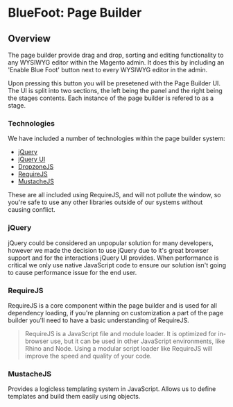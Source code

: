 # BlueFoot: Page Builder
## Overview
The page builder provide drag and drop, sorting and editing functionality to any WYSIWYG editor within the Magento admin. It does this by including an 'Enable Blue Foot' button next to every WYSIWYG editor in the admin.

Upon pressing this button you will be presetened with the Page Builder UI. The UI is split into two sections, the left being the panel and the right being the stages contents. Each instance of the page builder is refered to as a stage.

### Technologies
We have included a number of technologies within the page builder system:

- [jQuery](http://jquery.com)
- [jQuery UI](https://jqueryui.com)
- [DropzoneJS](http://www.dropzonejs.com)
- [RequireJS](http://requirejs.org)
- [MustacheJS](https://github.com/janl/mustache.js)

These are all included using RequireJS, and will not pollute the window, so you're safe to use any other libraries outside of our systems without causing conflict.

### jQuery
jQuery could be considered an unpopular solution for many developers, however we made the decision to use jQuery due to it's great browser support and for the interactions jQuery UI provides. When performance is critical we only use native JavaScript code to ensure our solution isn't going to cause performance issue for the end user.

### RequireJS
RequireJS is a core component within the page builder and is used for all dependency loading, if you're planning on customization a part of the page builder you'll need to have a basic understanding of RequireJS.

> RequireJS is a JavaScript file and module loader. It is optimized for in-browser use, but it can be used in other JavaScript environments, like Rhino and Node. Using a modular script loader like RequireJS will improve the speed and quality of your code.

### MustacheJS
Provides a logicless templating system in JavaScript. Allows us to define templates and build them easily using objects.
